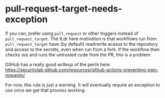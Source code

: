 # pull-request-target-needs-exception

If you can, prefer using `pull_request` or other triggers instead of `pull_request_target`. The
tl;dr here motivation is that workflows run from `pull_request_target` have (by default) read/write
acesss to the repository and access to the secrets, even when run from a fork. If the workflow then
checks out and runs the untrusted code from the PR, this is a problem.

GitHub has a really good writeup of the perils here:
https://securitylab.github.com/resources/github-actions-preventing-pwn-requests/

For now, this rule is just a warning. It will eventually require an exception to use once we get
that process working.
